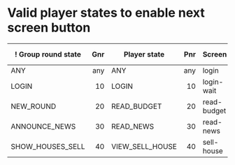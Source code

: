 # Valid player states to enable next screen button

! Group round state | Gnr  | Player state    | Pnr  | Screen      | Button      | When is button enabled  |
| ----------------- | ---: | --------------- | ---: | ----------- | ----------- | ----------------------- |
| ANY               | any  | ANY             | any  | login       | LOGIN       |                         |
| LOGIN             | 10   | LOGIN           | 10   | login-wait  | START GAME  | Enabled if Gnr > Pnr    |
| NEW_ROUND         | 20   | READ_BUDGET     | 20   | read-budget | READ NEWS   | Enabled if Gnr > Pnr    |
| ANNOUNCE_NEWS     | 30   | READ_NEWS       | 30   | read-news   | VIEW HOUSES | Enabled if Gnr > Pnr    |
| SHOW_HOUSES_SELL  | 40   | VIEW_SELL_HOUSE | 40   | sell-house  | STAY/SELL   | Gnr>Pnr, APPROVE/REJECT |